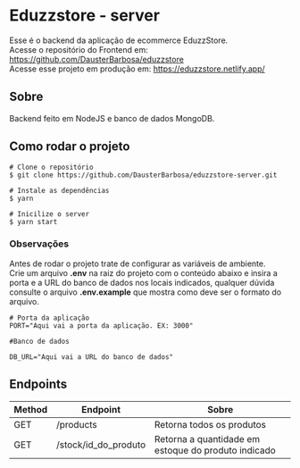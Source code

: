 # Eduzzstore - server
Esse é o backend da aplicação de ecommerce EduzzStore.<br/>Acesse o repositório do Frontend em: https://github.com/DausterBarbosa/eduzzstore<br/>Acesse esse projeto em produção em: https://eduzzstore.netlify.app/

## Sobre
Backend feito em NodeJS e banco de dados MongoDB.

## Como rodar o projeto
```
# Clone o repositório
$ git clone https://github.com/DausterBarbosa/eduzzstore-server.git

# Instale as dependências
$ yarn

# Inicilize o server
$ yarn start
```
### Observações
Antes de rodar o projeto trate de configurar as variáveis de ambiente.<br/>
Crie um arquivo <strong>.env</strong> na raiz do projeto com o conteúdo abaixo e insira a porta e a URL do banco de dados nos locais indicados, qualquer dúvida consulte o arquivo <strong>.env.example</strong> que mostra como deve ser o formato do arquivo.

```
# Porta da aplicação
PORT="Aqui vai a porta da aplicação. EX: 3000"

#Banco de dados

DB_URL="Aqui vai a URL do banco de dados"
```

## Endpoints
| Method | Endpoint | Sobre
|--- |--- |---
| GET | /products | Retorna todos os produtos
| GET | /stock/id_do_produto | Retorna a quantidade em estoque do produto indicado
